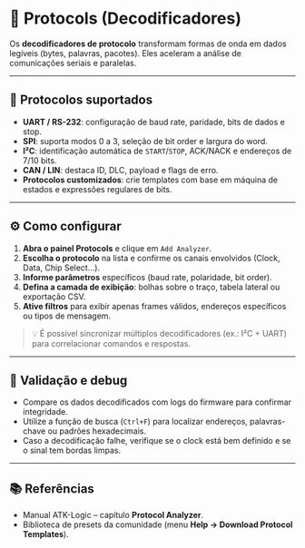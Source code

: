# 🔗 Protocols (Decodificadores)

Os **decodificadores de protocolo** transformam formas de onda em dados legíveis (bytes, palavras, pacotes). Eles aceleram a análise de comunicações seriais e paralelas.

---

## 📡 Protocolos suportados

- **UART / RS-232**: configuração de baud rate, paridade, bits de dados e stop.
- **SPI**: suporta modos 0 a 3, seleção de bit order e largura do word.
- **I²C**: identificação automática de `START`/`STOP`, ACK/NACK e endereços de 7/10 bits.
- **CAN / LIN**: destaca ID, DLC, payload e flags de erro.
- **Protocolos customizados**: crie templates com base em máquina de estados e expressões regulares de bits.

---

## ⚙️ Como configurar

1. **Abra o painel Protocols** e clique em `Add Analyzer`.
2. **Escolha o protocolo** na lista e confirme os canais envolvidos (Clock, Data, Chip Select...).
3. **Informe parâmetros** específicos (baud rate, polaridade, bit order).
4. **Defina a camada de exibição**: bolhas sobre o traço, tabela lateral ou exportação CSV.
5. **Ative filtros** para exibir apenas frames válidos, endereços específicos ou tipos de mensagem.

> 💡 É possível sincronizar múltiplos decodificadores (ex.: I²C + UART) para correlacionar comandos e respostas.

---

## 🧪 Validação e debug

- Compare os dados decodificados com logs do firmware para confirmar integridade.
- Utilize a função de busca (`Ctrl+F`) para localizar endereços, palavras-chave ou padrões hexadecimais.
- Caso a decodificação falhe, verifique se o clock está bem definido e se o sinal tem bordas limpas.

---

## 📚 Referências

- Manual ATK-Logic – capítulo **Protocol Analyzer**.
- Biblioteca de presets da comunidade (menu **Help → Download Protocol Templates**).
